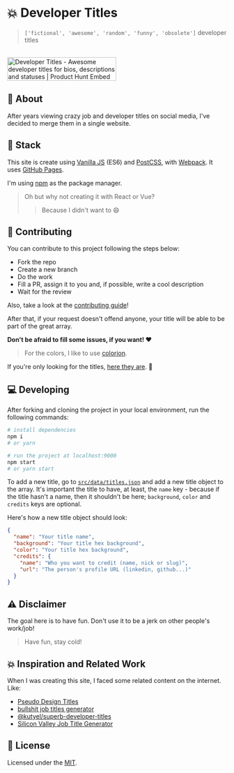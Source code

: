 # :boom: Developer Titles

> `['fictional', 'awesome', 'random', 'funny', 'obsolete']` developer titles

<br />
<a href="https://www.producthunt.com/posts/developer-titles?utm_source=badge-featured&utm_medium=badge&utm_souce=badge-developer-titles" target="_blank"><img src="https://api.producthunt.com/widgets/embed-image/v1/featured.svg?post_id=178863&theme=dark" alt="Developer Titles - Awesome developer titles for bios, descriptions and statuses | Product Hunt Embed" style="width: 250px; height: 54px;" width="250px" height="54px" /></a>
<br />


## :scroll: About
After years viewing crazy job and developer titles on social media, I've decided to merge them in a single website.


## :gem: Stack
This site is create using [Vanilla JS](http://vanilla-js.com/) (ES6) and [PostCSS](https://postcss.org/), with [Webpack](https://webpack.js.org/). It uses [GitHub Pages](https://pages.github.com/).

I'm using [npm](https://npmjs.com) as the package manager.

> Oh but why not creating it with React or Vue?
>> Because I didn't want to :smile:


## :pencil: Contributing
You can contribute to this project following the steps below:

- Fork the repo
- Create a new branch
- Do the work
- Fill a PR, assign it to you and, if possible, write a cool description
- Wait for the review

Also, take a look at the [contributing guide](https://github.com/jlozovei/developer-titles/blob/master/.github/CONTRIBUTING.md)!

After that, if your request doesn't offend anyone, your title will be able to be part of the great array.

**Don't be afraid to fill some issues, if you want! :heart:**

> For the colors, I like to use [colorion](http://colorion.co).

If you're only looking for the titles, [here they are](https://github.com/jlozovei/developer-titles/blob/master/src/data/titles.json). :rocket:


## :computer: Developing
After forking and cloning the project in your local environment, run the following commands:

```bash
# install dependencies
npm i
# or yarn

# run the project at localhost:9000
npm start
# or yarn start
```

To add a new title, go to [`src/data/titles.json`](https://github.com/jlozovei/developer-titles/blob/master/src/data/titles.json) and add a new title object to the array. It's important the title to have, at least, the `name` key - because if the title hasn't a name, then it shouldn't be here; `background`, `color` and `credits` keys are optional.

Here's how a new title object should look:

```json
{
  "name": "Your title name",
  "background": "Your title hex background",
  "color": "Your title hex background",
  "credits": {
    "name": "Who you want to credit (name, nick or slug)",
    "url": "The person's profile URL (linkedin, github...)"
  }
}
```


## :warning: Disclaimer
The goal here is to have fun. Don't use it to be a jerk on other people's work/job!

> Have fun, stay cold!


## :boom: Inspiration and Related Work
When I was creating this site, I faced some related content on the internet. Like:

- [Pseudo Design Titles](https://designtitles.com/)
- [bullshit job titles generator](https://bullg.it/bullshit-job-titles/)
- [@kutyel/superb-developer-titles](https://github.com/kutyel/superb-developer-titles)
- [Silicon Valley Job Title Generator](https://siliconvalleyjobtitlegenerator.tumblr.com/)


## :closed_lock_with_key: License
Licensed under the [MIT](https://github.com/jlozovei/developer-titles/blob/master/LICENSE).
